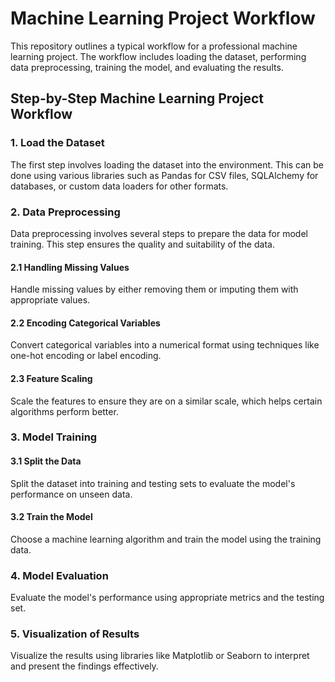 # Machine Learning Project Workflow

This repository outlines a typical workflow for a professional machine learning project. The workflow includes loading the dataset, performing data preprocessing, training the model, and evaluating the results.

## Step-by-Step Machine Learning Project Workflow

### 1. Load the Dataset

The first step involves loading the dataset into the environment. This can be done using various libraries such as Pandas for CSV files, SQLAlchemy for databases, or custom data loaders for other formats.

### 2. Data Preprocessing

Data preprocessing involves several steps to prepare the data for model training. This step ensures the quality and suitability of the data.

#### 2.1 Handling Missing Values

Handle missing values by either removing them or imputing them with appropriate values.

#### 2.2 Encoding Categorical Variables

Convert categorical variables into a numerical format using techniques like one-hot encoding or label encoding.

#### 2.3 Feature Scaling

Scale the features to ensure they are on a similar scale, which helps certain algorithms perform better.

### 3. Model Training

#### 3.1 Split the Data

Split the dataset into training and testing sets to evaluate the model's performance on unseen data.

#### 3.2 Train the Model

Choose a machine learning algorithm and train the model using the training data.

### 4. Model Evaluation

Evaluate the model's performance using appropriate metrics and the testing set.

### 5. Visualization of Results

Visualize the results using libraries like Matplotlib or Seaborn to interpret and present the findings effectively.



